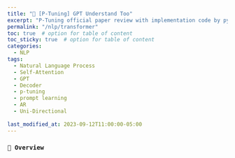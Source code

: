 ```yaml
---
title: "🤖 [P-Tuning] GPT Understand Too"
excerpt: "P-Tuning official paper review with implementation code by pytorch"
permalink: "/nlp/transformer"
toc: true  # option for table of content
toc_sticky: true  # option for table of content
categories:
  - NLP
tags:
  - Natural Language Process
  - Self-Attention
  - GPT
  - Decoder
  - p-tuning
  - prompt learning
  - AR
  - Uni-Directional
  
last_modified_at: 2023-09-12T11:00:00-05:00
---
```


### `🔭 Overview`

